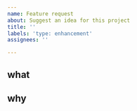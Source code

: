```yaml
---
name: Feature request
about: Suggest an idea for this project
title: ''
labels: 'type: enhancement'
assignees: ''

---
```


## what
<!-- what is the thing. what do? -->

## why
<!-- who or what inspired the feature? -->
